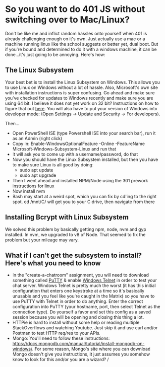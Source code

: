 # So you want to do 401 JS without switching over to Mac/Linux? 
Don't be like me and inflict random hassles onto yourself when 401 is already challenging enough on it's own. Just actually use a mac or a machine running linux like the school suggests or better yet, dual boot. But if you're bound and determined to do it with a windows machine, it can be done...it's just going to be annoying. Here's how: 

## The Linux Subsystem
Your best bet is to install the Linux Subsystem on Windows. This allows you to use Linux on Windows without a lot of hassle. Also, Microsoft's own site with installation instructions is super confusing. Go ahead and make sure you've checked for updates to Windows recently and make sure you are using 64 bit. I believe it does not yet work on 32 bit? Instructions on how to figure that out [here](https://msdn.microsoft.com/en-us/commandline/wsl/install_guide). You will also have to put your version of Windows into developer mode: 
(Open Settings -> Update and Security -> For developers).

Then...
+ Open PowerShell ISE (type Powershell ISE into your search bar), run it as an Admin (right click)
+ Copy in: Enable-WindowsOptionalFeature -Online -FeatureName Microsoft-Windows-Subsystem-Linux and run that
+ It will ask you to come up with a username/password, do that
+ Now you should have the Linux Subsystem installed, but then you have to make sure Linux is all good by doing: 
    + sudo apt update
    + sudo apt upgrade
+ Then I went ahead and installed NPM/Node using the 301 prework instructions for linux
+ Now install nvm
+ Bash may start at a weird spot, which you can fix by cd'ing to the right spot. cd /mnt/C/ will get you to your C drive, then navigate from there

## Installing Bcrypt with Linux Subsystem
We solved this problem by basically getting npm, node, nvm and gyp installed. In nvm, we upgraded to v8 of Node. That seemed to fix the problem but your mileage may vary.

## What if I can't get the subsystem to install? Here's what you need to know
+ In the "create-a-chatroom" assignment, you will need to download something called [PuTTY](https://www.chiark.greenend.org.uk/~sgtatham/putty/latest.html) & enable [Windows Telnet](https://kb.ctera.com/article/how-to-open-a-telnet-session-on-windows-7-or-windows-8-os-16.html) in order to test your chat server. Windows Telnet is pretty much the worst (it has this initial configuration that enters one keystroke at a time so it's basically unusable and you feel like you're caught in the Matrix) so you have to use PuTTY with Telnet in order to do anything. Enter the correct configuration into PuTTY (your hostname, port, then select Telnet as the connection type). Do yourself a favor and set this config as a saved session because you will be opening and closing this thing a lot. 
+ HTTPie is hard to install without some help or reading multiple StackOverflows and watching Youtube. Just skip it and use curl and/or Postman to test HTTP req/res to your APIs.
+ Mongo: You'll need to follow these instructions: https://docs.mongodb.com/manual/tutorial/install-mongodb-on-windows/. For some reason, Mongo's site where you can download Mongo doesn't give you instructions, it just assumes you somehow know to look for this and/or you are a wizard? /
